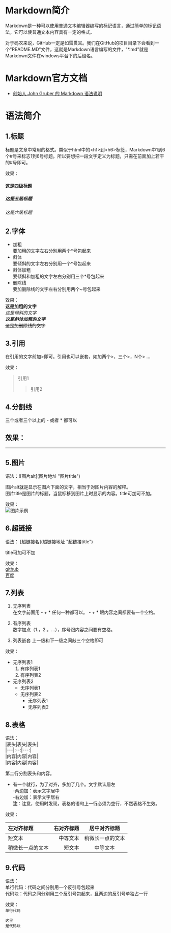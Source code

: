 # Markdown简介
Markdown是一种可以使用普通文本编辑器编写的标记语言，通过简单的标记语法，它可以使普通文本内容具有一定的格式。

对于码农来说，GitHub一定是如雷贯耳。我们在GitHub的项目目录下会看到一个"README.MD"文件，这就是Markdown语言编写的文件，"*.md"就是Markdown文件在windows平台下的后缀名。

# Markdown官方文档
*  [创始人 John Gruber 的 Markdown 语法说明](https://daringfireball.net/projects/markdown/syntax)


# 语法简介
##  1.标题
标题是文章中常用的格式。类似于html中的<h1\>到<h6\>标签，Markdown中1到6个#号来标志1到6号标题。所以要想把一段文字定义为标题，只需在前面加上若干的#号即可。  

效果：  
#### 这是四级标题
##### 这是五级标题
###### 这是六级标题

## 2.字体
*  加粗  
要加粗的文字左右分别用两个*号包起来
*  斜体  
要倾斜的文字左右分别用一个*号包起来
*  斜体加粗  
要倾斜和加粗的文字左右分别用三个*号包起来
*  删除线  
要加删除线的文字左右分别用两个~号包起来

效果：  
**这是加粗的文字**  
*这是倾斜的文字*  
***这是斜体加粗的文字***  
~~这是加删除线的文字~~ 

## 3.引用
在引用的文字前加\>即可。引用也可以嵌套，如加两个\>，三个\>，N个\> ...

效果：
>引用1
>>引用2

## 4.分割线
三个或者三个以上的 - 或者 * 都可以

效果：
----
****

## 5.图片
语法：\![图片alt\](图片地址 "图片title")

图片alt就是显示在图片下面的文字，相当于对图片内容的解释。  
图片title是图片的标题，当鼠标移到图片上时显示的内容。title可加可不加。

效果：  
![图片示例](https://avatars2.githubusercontent.com/u/10473891?s=40&v=4 "我的头像")

## 6.超链接
语法： [超链接名\](超链接地址 "超链接title")

title可加可不加

效果：  
[github](http://github.com "github是程序员的天堂")  
[百度](http://baidu.com "内事不决问百度")

## 7.列表
1. 无序列表  
在文字前面用 - + * 任何一种都可以。 - + * 跟内容之间都要有一个空格。

2. 有序列表  
数字加点（1.，2.，...），序号跟内容之间要有空格。

3. 列表嵌套
上一级和下一级之间敲三个空格即可

效果：

   *  无序列表1  
       1. 有序列表1  
       2. 有序列表2  
   *  无序列表2  
       - 无序列表1  
       - 无序列表2 
          + 无序列表1
          + 无序列表2
      

## 8.表格
语法：  
|表头|表头|表头|  
|---|:--:|---:|  
|内容|内容|内容|  
|内容|内容|内容|  

第二行分割表头和内容。  
- 有一个就行，为了对齐，多加了几个。文字默认居左  
-两边加：表示文字居中  
-右边加：表示文字居右  
**注**：注意，使用时发现，表格的语句上一行必须为空行，不然表格不生效。

效果： 

| 左对齐标题 | 右对齐标题 | 居中对齐标题 |
| :------| ------: | :------: |
| 短文本 | 中等文本 | 稍微长一点的文本 |
| 稍微长一点的文本 | 短文本 | 中等文本 |

## 9.代码
语法：  
单行代码：代码之间分别用一个反引号包起来  
代码块：代码之间分别用三个反引号包起来，且两边的反引号单独占一行  

效果：  
`单行代码`

```
这里
是代码块
```
